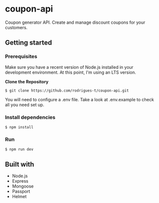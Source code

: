 # coupon-api
Coupon generator API. Create and manage discount coupons for your customers.

## Getting started

### Prerequisites
Make sure you have a recent version of Node.js installed in your development environment. At this point, I'm using an LTS version.

**Clone the Repository**
```
$ git clone https://github.com/rodrigues-t/coupon-api.git
```

You will need to configure a .env file. Take a look at .env.example to check all you need set up.

### Install dependencies
```
$ npm install
```

### Run
```
$ npm run dev
```
## Built with

- Node.js
- Express
- Mongoose
- Passport
- Helmet
